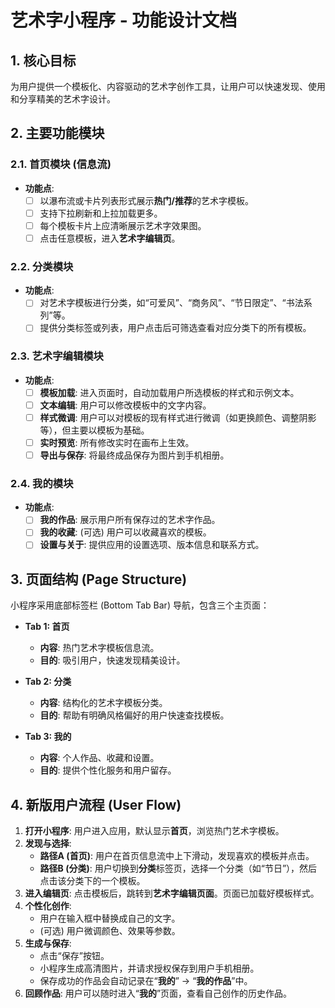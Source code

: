 # 艺术字小程序 - 功能设计文档

## 1. 核心目标

为用户提供一个模板化、内容驱动的艺术字创作工具，让用户可以快速发现、使用和分享精美的艺术字设计。

## 2. 主要功能模块

### 2.1. 首页模块 (信息流)
- **功能点**:
    - [ ] 以瀑布流或卡片列表形式展示**热门/推荐**的艺术字模板。
    - [ ] 支持下拉刷新和上拉加载更多。
    - [ ] 每个模板卡片上应清晰展示艺术字效果图。
    - [ ] 点击任意模板，进入**艺术字编辑页**。

### 2.2. 分类模块
- **功能点**:
    - [ ] 对艺术字模板进行分类，如“可爱风”、“商务风”、“节日限定”、“书法系列”等。
    - [ ] 提供分类标签或列表，用户点击后可筛选查看对应分类下的所有模板。

### 2.3. 艺术字编辑模块
- **功能点**:
    - [ ] **模板加载**: 进入页面时，自动加载用户所选模板的样式和示例文本。
    - [ ] **文本编辑**: 用户可以修改模板中的文字内容。
    - [ ] **样式微调**: 用户可以对模板的现有样式进行微调（如更换颜色、调整阴影等），但主要以模板为基础。
    - [ ] **实时预览**: 所有修改实时在画布上生效。
    - [ ] **导出与保存**: 将最终成品保存为图片到手机相册。

### 2.4. 我的模块
- **功能点**:
    - [ ] **我的作品**: 展示用户所有保存过的艺术字作品。
    - [ ] **我的收藏**: (可选) 用户可以收藏喜欢的模板。
    - [ ] **设置与关于**: 提供应用的设置选项、版本信息和联系方式。

## 3. 页面结构 (Page Structure)

小程序采用底部标签栏 (Bottom Tab Bar) 导航，包含三个主页面：

- **Tab 1: 首页**
    - **内容**: 热门艺术字模板信息流。
    - **目的**: 吸引用户，快速发现精美设计。

- **Tab 2: 分类**
    - **内容**: 结构化的艺术字模板分类。
    - **目的**: 帮助有明确风格偏好的用户快速查找模板。

- **Tab 3: 我的**
    - **内容**: 个人作品、收藏和设置。
    - **目的**: 提供个性化服务和用户留存。

## 4. 新版用户流程 (User Flow)

1.  **打开小程序**: 用户进入应用，默认显示**首页**，浏览热门艺术字模板。
2.  **发现与选择**:
    - **路径A (首页)**: 用户在首页信息流中上下滑动，发现喜欢的模板并点击。
    - **路径B (分类)**: 用户切换到**分类**标签页，选择一个分类（如“节日”），然后点击该分类下的一个模板。
3.  **进入编辑页**: 点击模板后，跳转到**艺术字编辑页面**。页面已加载好模板样式。
4.  **个性化创作**:
    - 用户在输入框中替换成自己的文字。
    - (可选) 用户微调颜色、效果等参数。
5.  **生成与保存**:
    - 点击“保存”按钮。
    - 小程序生成高清图片，并请求授权保存到用户手机相册。
    - 保存成功的作品会自动记录在“**我的**” -> “**我的作品**”中。
6.  **回顾作品**: 用户可以随时进入“**我的**”页面，查看自己创作的历史作品。
